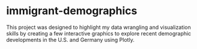# immigrant-demographics
This project was designed to highlight my data wrangling and visualization skills by creating a few interactive graphics to explore recent demographic developments in the U.S. and Germany using Plotly.
